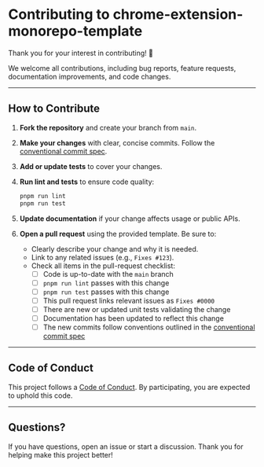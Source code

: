 # Contributing to chrome-extension-monorepo-template

Thank you for your interest in contributing! 🎉

We welcome all contributions, including bug reports, feature requests, documentation improvements, and code changes.

---

## How to Contribute

1. **Fork the repository** and create your branch from `main`.
2. **Make your changes** with clear, concise commits. Follow the [conventional commit spec](https://www.conventionalcommits.org/en/v1.0.0/).
3. **Add or update tests** to cover your changes.
4. **Run lint and tests** to ensure code quality:

   ```bash
   pnpm run lint
   pnpm run test
   ```

5. **Update documentation** if your change affects usage or public APIs.
6. **Open a pull request** using the provided template. Be sure to:
   - Clearly describe your change and why it is needed.
   - Link to any related issues (e.g., `Fixes #123`).
   - Check all items in the pull-request checklist:
     - [ ] Code is up-to-date with the `main` branch
     - [ ] `pnpm run lint` passes with this change
     - [ ] `pnpm run test` passes with this change
     - [ ] This pull request links relevant issues as `Fixes #0000`
     - [ ] There are new or updated unit tests validating the change
     - [ ] Documentation has been updated to reflect this change
     - [ ] The new commits follow conventions outlined in the [conventional commit spec](https://www.conventionalcommits.org/en/v1.0.0/)

---

## Code of Conduct

This project follows a [Code of Conduct](./CODE_OF_CONDUCT.md). By participating, you are expected to uphold this code.

---

## Questions?

If you have questions, open an issue or start a discussion. Thank you for helping make this project better!
